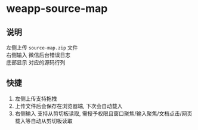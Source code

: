 # weapp-source-map

## 说明

左侧上传 `source-map.zip` 文件  
右侧输入 微信后台错误日志  
底部显示 对应的源码行列  

## 快捷

1. 左侧上传支持拖拽
2. 上传文件后会保存在浏览器端, 下次会自动载入
3. 右侧输入 支持从剪切板读取, 需授予权限且窗口聚焦/输入聚焦/文档点击/网页载入等自动从剪切板读取
